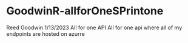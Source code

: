 # GoodwinR-allforOneSPrintone
Reed Goodwin
1/13/2023
All for one API 
All for one api where all of my endpoints are hosted on azurre
